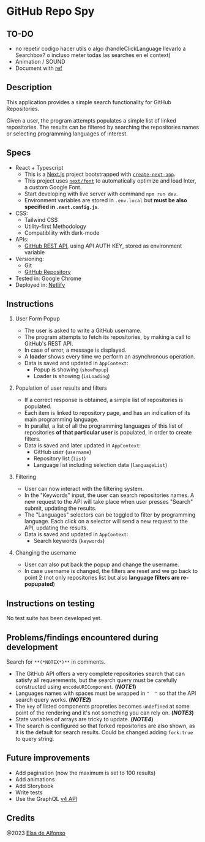 # **GitHub Repo Spy**

## TO-DO
- no repetir codigo hacer utils o algo (handleClickLanguage llevarlo a Searchbox? o incluso meter todas las searches en el context)
- Animation / SOUND
- Document with [ref](https://google.github.io/styleguide/jsguide.html#jsdoc)
  
## Description
This application provides a simple search functionality for GitHub Repositories.

Given a user, the program attempts populates a simple list of linked repositories. The results can be filtered by searching the repositories names or selecting programming languages of interest.

## Specs
- React + Typescript
  - This is a [Next.js](https://nextjs.org/) project bootstrapped with [`create-next-app`](https://github.com/vercel/next.js/tree/canary/packages/create-next-app).
  - This project uses [`next/font`](https://nextjs.org/docs/basic-features/font-optimization) to automatically optimize and load Inter, a custom Google Font.
  - Start developing with live server with command `npm run dev`.
  - Environment variables are stored in `.env.local` but **must be also specified in `.next.config.js`**.
- CSS: 
  - Tailwind CSS
  - Utility-first Methodology
  - Compatibliity with dark-mode
- APIs: 
  - [GitHub REST API](https://docs.github.com/en/rest?apiVersion=2022-11-28), using API AUTH KEY, stored as environment variable
- Versioning: 
  - Git 
  - [GitHub Repository](https://github.com/edealfonso/github-repos-lists)
- Tested in: Google Chrome
- Deployed in: [Netlify](https://unique-eclair-16ca45.netlify.app/)

## Instructions

1. User Form Popup
   - The user is asked to write a GitHub username.
   - The program attempts to fetch its repositories, by making a call to GitHub's REST API.
   - In case of error, a message is displayed.
   - A **loader** shows every time we perform an asynchronous operation.
   - Data is saved and updated in `AppContext`: 
     - Popup is showing (`showPopup`)
     - Loader is showing (`isLoading`)

2. Population of user results and filters
   - If a correct response is obtained, a simple list of repositories is populated.
   - Each item is linked to repository page, and has an indication of its main programming language.
   - In parallel, a list of all the programming languages of this list of repositories **of that particular user** is populated, in order to create filters.
   - Data is saved and later updated in `AppContext`: 
      - GitHub user (`username`)
      - Repository list (`list`)
      - Language list including selection data (`languageList`)

3. Filtering
   - User can now interact with the filtering system.
   - In the "Keywords" input, the user can search repositories names. A new request to the API will take place when user presses "Search" submit, updating the results.
   - The "Languages" selectors can be toggled to filter by programming language. Each click on a selector will send a new request to the API, updating the results.
   - Data is saved and updated in `AppContext`: 
     - Search keywords (`keywords`)
  
4. Changing the username
    - User can also put back the popup and change the username.
    - In case username is changed, the filters are reset and we go back to point 2 (not only repositories list but also **language filters are re-popupated**)


## Instructions on testing
No test suite has been developed yet.


## Problems/findings encountered during development
Search for `**(*NOTEX*)**` in comments.
- The GitHub API offers a very complete repositories search that can satisfy all requerements, but the search query must be carefully constructed using `encodeURIComponent`. **(*NOTE1*)**
- Languages names with spaces must be wrapped in `"  "` so that the API search query works. **(*NOTE2*)**
- The `key` of listed components propreties becomes `undefined` at some point of the rendering and it's not something you can rely on. **(*NOTE3*)**
- State variables of arrays are tricky to update. **(*NOTE4*)**
- The search is configured so that forked repositories are also shown, as it is the default for search results. Could be changed adding `fork:true` to query string.

## Future improvements
- Add pagination (now the maximum is set to 100 results)
- Add animations
- Add Storybook
- Write tests
- Use the GraphQL [v4 API](https://docs.github.com/en/graphql)


## Credits

@2023 [Elsa de Alfonso](mailto:elsa.de.alfonso@gmail.com)